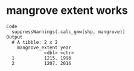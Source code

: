 # mangrove extent works

    Code
      suppressWarnings(.calc_gmw(shp, mangrove))
    Output
      # A tibble: 2 x 2
        mangrove_extent year 
                  <dbl> <chr>
      1           1215. 1996 
      2           1207. 2016 

